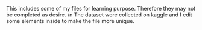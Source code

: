 
This includes some of my files for learning purpose. Therefore they may not be completed as desire. /n
The dataset were collected on kaggle and I edit some elements inside to make the file more unique.
